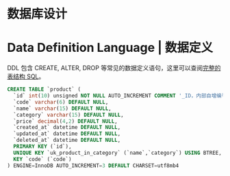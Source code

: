 # 数据库设计

# Data Definition Language | 数据定义

DDL 包含 CREATE, ALTER, DROP 等常见的数据定义语句，这里可以查阅[完整的表结构 SQL](https://gist.github.com/wx-chevalier/ebd1ceb919a68e428e7901f7fc766f02)。

```sql
CREATE TABLE `product` (
  `id` int(10) unsigned NOT NULL AUTO_INCREMENT COMMENT '_ID，内部自增编号',
  `code` varchar(6) DEFAULT NULL,
  `name` varchar(15) DEFAULT NULL,
  `category` varchar(15) DEFAULT NULL,
  `price` decimal(4,2) DEFAULT NULL,
  `created_at` datetime DEFAULT NULL,
  `updated_at` datetime DEFAULT NULL,
  `deleted_at` datetime DEFAULT NULL,
  PRIMARY KEY (`id`),
  UNIQUE KEY `uk_product_in_category` (`name`,`category`) USING BTREE,
  KEY `code` (`code`)
) ENGINE=InnoDB AUTO_INCREMENT=3 DEFAULT CHARSET=utf8mb4
```
